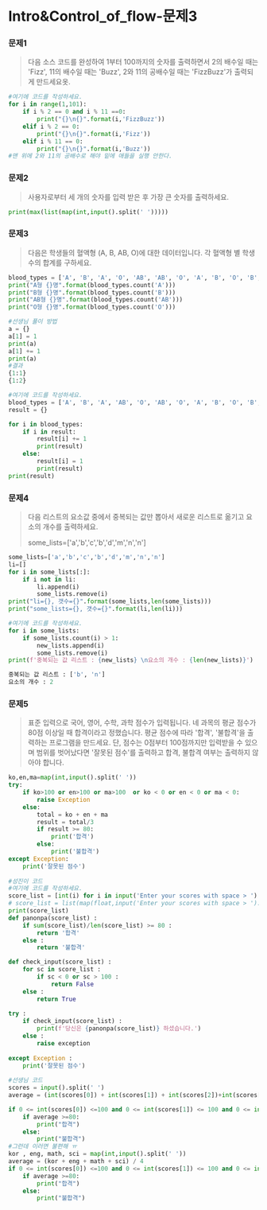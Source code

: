 # Intro&Control_of_flow-문제3

### 문제1

> 다음 소스 코드를 완성하여 1부터 100까지의 숫자를 출력하면서 2의 배수일 때는 'Fizz', 11의 배수일 때는 'Buzz', 2와 11의 공배수일 때는 'FizzBuzz'가 출력되게 만드세요옷.

```python
#여기에 코드를 작성하세요.
for i in range(1,101):
    if i % 2 == 0 and i % 11 ==0:
        print("{}\n{}".format(i,'FizzBuzz'))
    elif i % 2 == 0:
        print("{}\n{}".format(i,'Fizz'))
    elif i % 11 == 0:
        print("{}\n{}".format(i,'Buzz'))
#맨 위에 2와 11의 공배수로 해야 밑에 애들을 실행 안한다.
```

### 문제2

> 사용자로부터 세 개의 숫자를 입력 받은 후 가장 큰 숫자를 출력하세요.

```python
print(max(list(map(int,input().split(' ')))))
```

### 문제3

> 다음은 학생들의 혈액형 (A, B, AB, O)에 대한 데이터입니다. 각 혈액형 별 학생수의 합계를 구하세요.

```python
blood_types = ['A', 'B', 'A', 'O', 'AB', 'AB', 'O', 'A', 'B', 'O', 'B', 'AB']
print("A형 {}명".format(blood_types.count('A')))
print("B형 {}명".format(blood_types.count('B')))
print("AB형 {}명".format(blood_types.count('AB')))
print("O형 {}명".format(blood_types.count('O')))

#선생님 풀이 방법
a = {}
a[1] = 1
print(a)
a[1] += 1
print(a)
#결과
{1:1}
{1:2}

#여기에 코드를 작성하세요.
blood_types = ['A', 'B', 'A', 'AB', 'O', 'AB', 'O', 'A', 'B', 'O', 'B', 'AB']
result = {}

for i in blood_types:
    if i in result:
        result[i] += 1
        print(result)
    else:
        result[i] = 1
        print(result)
print(result)
```

### 문제4

> 다음 리스트의 요소값 중에서 중복되는 값만 뽑아서 새로운 리스트로 옮기고 요소의 개수를 출력하세요.
>
> some_lists=['a','b','c','b','d','m','n','n']

```python
some_lists=['a','b','c','b','d','m','n','n']
li=[]
for i in some_lists[:]:
    if i not in li:
        li.append(i)
        some_lists.remove(i)
print("li={}, 갯수={}".format(some_lists,len(some_lists)))
print("some_lists={}, 갯수={}".format(li,len(li)))

#여기에 코드를 작성하세요.
for i in some_lists:
    if some_lists.count(i) > 1:
        new_lists.append(i)
        some_lists.remove(i)
print(f'중복되는 값 리스트 : {new_lists} \n요소의 개수 : {len(new_lists)}')   

중복되는 값 리스트 : ['b', 'n'] 
요소의 개수 : 2
```

### 문제5

> 표준 입력으로 국어, 영어, 수학, 과학 점수가 입력됩니다. 네 과목의 평균 점수가 80점 이상일 때 합격이라고 정했습니다. 평균 점수에 따라 '합격', '불합격'을 출력하는 프로그램을 만드세요. 단, 점수는 0점부터 100점까지만 입력받을 수 있으며 범위를 벗어났다면 '잘못된 점수'를 출력하고 합격, 불합격 여부는 출력하지 않아야 합니다.

```python
ko,en,ma=map(int,input().split(' '))
try:
    if ko>100 or en>100 or ma>100  or ko < 0 or en < 0 or ma < 0:
    	raise Exception
    else:
        total = ko + en + ma
        result = total/3
        if result >= 80:
            print('합격')
        else:
            print('불합격')
except Exception:
    print('잘못된 점수')
    
#성진이 코드
#여기에 코드를 작성하세요.
score_list = [int(i) for i in input('Enter your scores with space > ').split()]
# score_list = list(map(float,input('Enter your scores with space > ').split())) # map 함수 이용하는법
print(score_list)
def panonpa(score_list) :
    if sum(score_list)/len(score_list) >= 80 : 
        return '합격'
    else : 
        return '불합격'

def check_input(score_list) :
    for sc in score_list :
        if sc < 0 or sc > 100 : 
            return False
    else :
        return True
    
try :
    if check_input(score_list) :
        print(f'당신은 {panonpa(score_list)} 하셨습니다.')
    else :
        raise exception
        
except Exception :
    print('잘못된 점수')
    
#선생님 코드
scores = input().split(' ')
average = (int(scores[0]) + int(scores[1]) + int(scores[2])+int(scores[3]))/4

if 0 <= int(scores[0]) <=100 and 0 <= int(scores[1]) <= 100 and 0 <= int(scores[2]) <= 100 and 0 <= int(scores[3]) <=100:
    if average >=80:
        print("합격")
    else:
        print("불합격")
#그런데 이러면 불편해 ㅠ
kor , eng, math, sci = map(int,input().split(' '))
average = (kor + eng + math + sci) / 4
if 0 <= int(scores[0]) <=100 and 0 <= int(scores[1]) <= 100 and 0 <= int(scores[2]) <= 100 and 0 <= int(scores[3]) <=100:
    if average >=80:
        print("합격")
    else:
        print("불합격")
```

